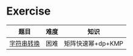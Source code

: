 Exercise
=================
|题目|难度|知识|
|:-:|:-:|:-:|
|[字符串转换](https://leetcode.cn/problems/string-transformation/description/)|困难|矩阵快速幂+dp+KMP|